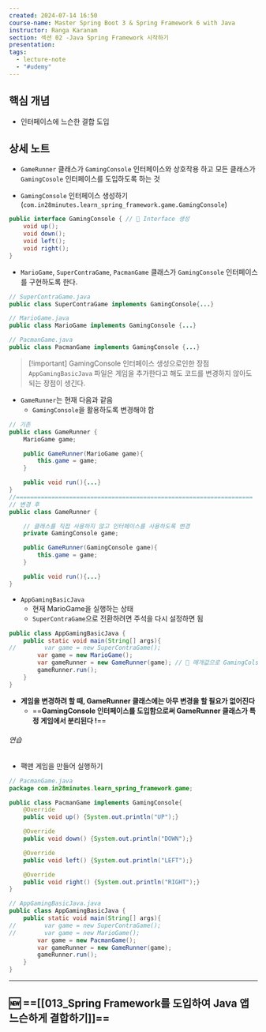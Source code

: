 ```yaml
---
created: 2024-07-14 16:50
course-name: Master Spring Boot 3 & Spring Framework 6 with Java
instructor: Ranga Karanam
section: 섹션 02 -Java Spring Framework 시작하기
presentation: 
tags:
  - lecture-note
  - "#udemy"
---
```

## 핵심 개념
- 인터페이스에 느슨한 결합 도입 

## 상세 노트
- `GameRunner` 클래스가 `GamingConsole` 인터페이스와 상호작용 하고 모든 클래스가 `GamingCosole` 인터페이스를 도입하도록 하는 것

- `GamingConsole` 인터페이스 생성하기 (`com.in28minutes.learn_spring_framework.game.GamingConsole`)
```java
public interface GamingConsole { // 📌 Interface 생성
    void up();
    void down();
    void left();
    void right();
}
```

- `MarioGame`, `SuperContraGame`, `PacmanGame` 클래스가 `GamingConsole` 인터페이스를 구현하도록 한다.
```java
// SuperContraGame.java
public class SuperContraGame implements GamingConsole{...}
```
```java
// MarioGame.java
public class MarioGame implements GamingConsole {...}
```
```java
// PacmanGame.java
public class PacmanGame implements GamingConsole {...}
```

> [!important] GamingConsole 인터페이스 생성으로인한 장점          
>`AppGamingBasicJava` 파일은 게임을 추가한다고 해도 코드를 변경하지 않아도 되는 장점이 생긴다.

- `GameRunner`는 현재 다음과 같음 
	- `GamingConsole`을 활용하도록 변경해야 함
```java
// 기존
public class GameRunner {
    MarioGame game;

    public GameRunner(MarioGame game){
        this.game = game;
    }

    public void run(){...}
}
//===================================================================
// 변경 후
public class GameRunner {

	// 클래스를 직접 사용하지 않고 인터페이스를 사용하도록 변경 
    private GamingConsole game;

    public GameRunner(GamingConsole game){
        this.game = game;
    }

    public void run(){...}
}
```

- `AppGamingBasicJava`
	- 현재 MarioGame을 실행하는 상태
	- `SuperContraGame`으로 전환하려면 주석을 다시 설정하면 됨 
```java
public class AppGamingBasicJava {
    public static void main(String[] args){
//        var game = new SuperContraGame();
        var game = new MarioGame();
        var gameRunner = new GameRunner(game); // 📌 매개값으로 GamingColse 인터페이스의 구현체인 MarioGame의 객체를 전달했다.
        gameRunner.run();
    }
}
```
- **게임을 변경하려 할 때, GameRunner 클래스에는 아무 변경을 할 필요가 없어진다**
	- ==**GamingConsole 인터페이스를 도입함으로써 GameRunner 클래스가 특정 게임에서 분리된다 !**==


###### 연습
- 팩맨 게임을 만들어 실행하기 
```java
// PacmanGame.java
package com.in28minutes.learn_spring_framework.game;

public class PacmanGame implements GamingConsole{
    @Override
    public void up() {System.out.println("UP");}

    @Override
    public void down() {System.out.println("DOWN");}

    @Override
    public void left() {System.out.println("LEFT");}

    @Override
    public void right() {System.out.println("RIGHT");}
}

// AppGamingBasicJava.java
public class AppGamingBasicJava {
    public static void main(String[] args){
//        var game = new SuperContraGame();
//        var game = new MarioGame();
        var game = new PacmanGame();
        var gameRunner = new GameRunner(game);
        gameRunner.run();
    }
}
```
---
## 🆕 ==[[013_Spring Framework를 도입하여 Java 앱 느슨하게 결합하기]]==

